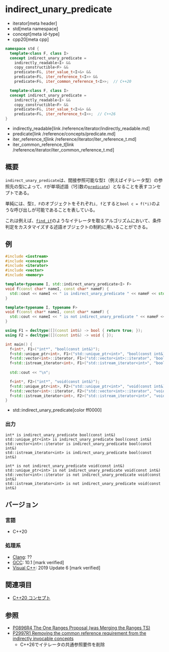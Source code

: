 # indirect_unary_predicate
* iterator[meta header]
* std[meta namespace]
* concept[meta id-type]
* cpp20[meta cpp]

```cpp
namespace std {
  template<class F, class I>
  concept indirect_unary_predicate =
    indirectly_readable<I> &&
    copy_constructible<F> &&
    predicate<F&, iter_value_t<I>&> &&
    predicate<F&, iter_reference_t<I>> &&
    predicate<F&, iter_common_reference_t<I>>;  // C++20

  template<class F, class I>
  concept indirect_unary_predicate =
    indirectly_readable<I> &&
    copy_constructible<F> &&
    predicate<F&, iter_value_t<I>&> &&
    predicate<F&, iter_reference_t<I>>;  // C++26
}
```
* indirectly_readable[link /reference/iterator/indirectly_readable.md]
* predicate[link /reference/concepts/predicate.md]
* iter_reference_t[link /reference/iterator/iter_reference_t.md]
* iter_common_reference_t[link /reference/iterator/iter_common_reference_t.md]

## 概要

`indirect_unary_predicate`は、間接参照可能な型`I`（例えばイテレータ型）の参照先の型によって、`F`が単項述語（1引数の[`predicate`](/reference/concepts/predicate.md)）となることを表すコンセプトである。

単純には、型`I, F`のオブジェクトをそれぞれ`i, f`とすると`bool c = f(*i)`のような呼び出しが可能であることを表している。

これは例えば、[`find_if`](/reference/algorithm/find_if.md)のようなイテレータを取るアルゴリズムにおいて、条件判定をカスタマイズする述語オブジェクトの制約に用いることができる。

## 例
```cpp example
#include <iostream>
#include <concepts>
#include <iterator>
#include <vector>
#include <memory>

template<typename I, std::indirect_unary_predicate<I> F>
void f(const char* nameI, const char* nameF) {
  std::cout << nameI << " is indirect_unary_predicate " << nameF << std::endl;
}

template<typename I, typename F>
void f(const char* nameI, const char* nameF) {
  std::cout << nameI << " is not indirect_unary_predicate " << nameF << std::endl;
}

using F1 = decltype([](const int&) -> bool { return true; });
using F2 = decltype([](const int&) -> void { });

int main() {
  f<int*, F1>("int*", "bool(const int&)");
  f<std::unique_ptr<int>, F1>("std::unique_ptr<int>", "bool(const int&)");
  f<std::vector<int>::iterator, F1>("std::vector<int>::iterator", "bool(const int&)");
  f<std::istream_iterator<int>, F1>("std::istream_iterator<int>", "bool(const int&)");
    
  std::cout << "\n";

  f<int*, F2>("int*", "void(const int&)");
  f<std::unique_ptr<int>, F2>("std::unique_ptr<int>", "void(const int&)");
  f<std::vector<int>::iterator, F2>("std::vector<int>::iterator", "void(const int&)");
  f<std::istream_iterator<int>, F2>("std::istream_iterator<int>", "void(const int&)");
}
```
* std::indirect_unary_predicate[color ff0000]

### 出力
```
int* is indirect_unary_predicate bool(const int&)
std::unique_ptr<int> is indirect_unary_predicate bool(const int&)
std::vector<int>::iterator is indirect_unary_predicate bool(const int&)
std::istream_iterator<int> is indirect_unary_predicate bool(const int&)

int* is not indirect_unary_predicate void(const int&)
std::unique_ptr<int> is not indirect_unary_predicate void(const int&)
std::vector<int>::iterator is not indirect_unary_predicate void(const int&)
std::istream_iterator<int> is not indirect_unary_predicate void(const int&)
```

## バージョン
### 言語
- C++20

### 処理系
- [Clang](/implementation.md#clang): ??
- [GCC](/implementation.md#gcc): 10.1 [mark verified]
- [Visual C++](/implementation.md#visual_cpp): 2019 Update 6 [mark verified]

## 関連項目

- [C++20 コンセプト](/lang/cpp20/concepts.md)

## 参照

- [P0896R4 The One Ranges Proposal (was Merging the Ranges TS)](http://www.open-std.org/jtc1/sc22/wg21/docs/papers/2018/p0896r4.pdf)
- [P2997R1 Removing the common reference requirement from the indirectly invocable concepts](https://open-std.org/jtc1/sc22/wg21/docs/papers/2024/p2997r1.html)
    - C++26でイテレータの共通参照要件を削除
